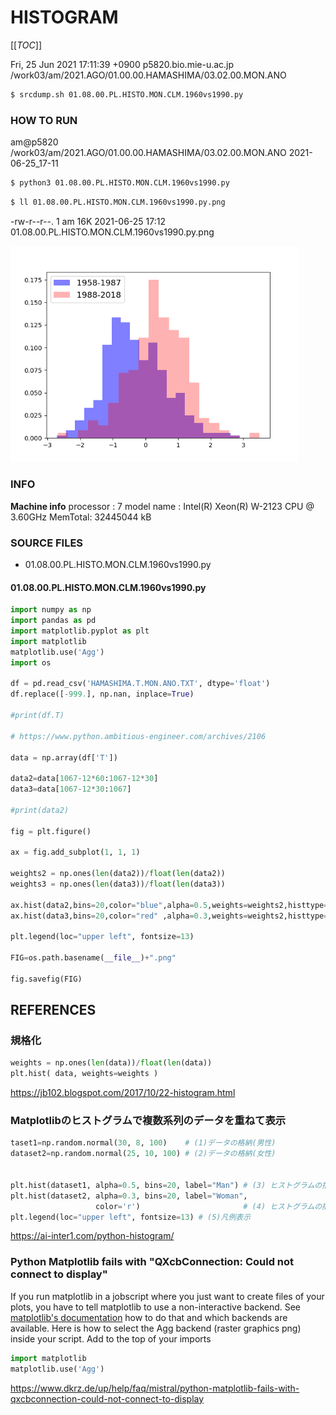 HISTOGRAM
============================
[[_TOC_]]

Fri, 25 Jun 2021 17:11:39 +0900
p5820.bio.mie-u.ac.jp
/work03/am/2021.AGO/01.00.00.HAMASHIMA/03.02.00.MON.ANO

```bash
$ srcdump.sh 01.08.00.PL.HISTO.MON.CLM.1960vs1990.py
```

### HOW TO RUN

am@p5820
/work03/am/2021.AGO/01.00.00.HAMASHIMA/03.02.00.MON.ANO
2021-06-25_17-11

```bash
$ python3 01.08.00.PL.HISTO.MON.CLM.1960vs1990.py
```

```bash
$ ll 01.08.00.PL.HISTO.MON.CLM.1960vs1990.py.png
```

-rw-r--r--. 1 am 16K 2021-06-25 17:12 01.08.00.PL.HISTO.MON.CLM.1960vs1990.py.png

<img src="FIG_HISTOGRAM/01.08.00.PL.HISTO.MON.CLM.1960vs1990.py.png" alt="HISTOGRAM" style="zoom:72%;" />




### INFO
**Machine info**
processor	: 7
model name	: Intel(R) Xeon(R) W-2123 CPU @ 3.60GHz
MemTotal:       32445044 kB

### SOURCE FILES
- 01.08.00.PL.HISTO.MON.CLM.1960vs1990.py
#### 01.08.00.PL.HISTO.MON.CLM.1960vs1990.py
```python
import numpy as np
import pandas as pd
import matplotlib.pyplot as plt
import matplotlib
matplotlib.use('Agg')
import os

df = pd.read_csv('HAMASHIMA.T.MON.ANO.TXT', dtype='float')
df.replace([-999.], np.nan, inplace=True)

#print(df.T)

# https://www.python.ambitious-engineer.com/archives/2106

data = np.array(df['T'])

data2=data[1067-12*60:1067-12*30]
data3=data[1067-12*30:1067]

#print(data2)

fig = plt.figure()

ax = fig.add_subplot(1, 1, 1)

weights2 = np.ones(len(data2))/float(len(data2))
weights3 = np.ones(len(data3))/float(len(data3))

ax.hist(data2,bins=20,color="blue",alpha=0.5,weights=weights2,histtype='barstacked',label="1958-1987")
ax.hist(data3,bins=20,color="red" ,alpha=0.3,weights=weights2,histtype='barstacked',label="1988-2018")

plt.legend(loc="upper left", fontsize=13)

FIG=os.path.basename(__file__)+".png"

fig.savefig(FIG)

```



## REFERENCES

### 規格化

```python
weights = np.ones(len(data))/float(len(data))
plt.hist( data, weights=weights )
```

https://jb102.blogspot.com/2017/10/22-histogram.html



### Matplotlibのヒストグラムで複数系列のデータを重ねて表示

```python
taset1=np.random.normal(30, 8, 100)    # (1)データの格納(男性)
dataset2=np.random.normal(25, 10, 100) # (2)データの格納(女性)


plt.hist(dataset1, alpha=0.5, bins=20, label="Man") # (3) ヒストグラムの描画(男性) 
plt.hist(dataset2, alpha=0.3, bins=20, label="Woman", 
                   color='r')                       # (4) ヒストグラムの描画(女性)
plt.legend(loc="upper left", fontsize=13) # (5)凡例表示
```

https://ai-inter1.com/python-histogram/



### Python Matplotlib fails with "QXcbConnection: Could not connect to display"

If you run matplotlib in a jobscript where you just want to create files of your plots, you have to tell matplotlib to use a non-interactive backend. See [matplotlib's documentation](https://matplotlib.org/tutorials/introductory/usage.html#backends) how to do that and which backends are available. Here is how to select the Agg backend (raster graphics png) inside your script. Add to the top of your imports

```python
import matplotlib
matplotlib.use('Agg')
```

https://www.dkrz.de/up/help/faq/mistral/python-matplotlib-fails-with-qxcbconnection-could-not-connect-to-display
